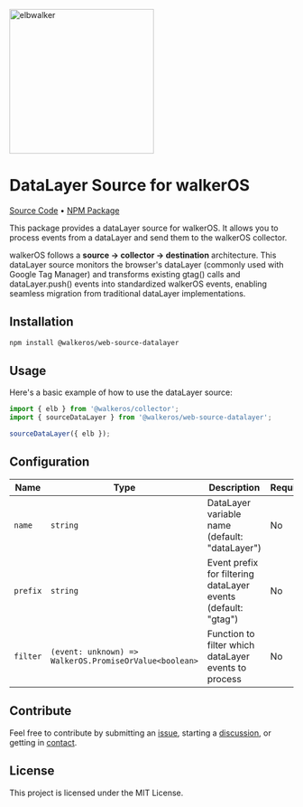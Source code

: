<p align="left">
  <a href="https://elbwalker.com">
    <img title="elbwalker" src="https://www.elbwalker.com/img/elbwalker_logo.png" width="256px"/>
  </a>
</p>

# DataLayer Source for walkerOS

[Source Code](https://github.com/elbwalker/walkerOS/tree/main/packages/web/sources/dataLayer)
&bull;
[NPM Package](https://www.npmjs.com/package/@walkeros/web-source-datalayer)

This package provides a dataLayer source for walkerOS. It allows you to process
events from a dataLayer and send them to the walkerOS collector.

walkerOS follows a **source → collector → destination** architecture. This
dataLayer source monitors the browser's dataLayer (commonly used with Google Tag
Manager) and transforms existing gtag() calls and dataLayer.push() events into
standardized walkerOS events, enabling seamless migration from traditional
dataLayer implementations.

## Installation

```sh
npm install @walkeros/web-source-datalayer
```

## Usage

Here's a basic example of how to use the dataLayer source:

```typescript
import { elb } from '@walkeros/collector';
import { sourceDataLayer } from '@walkeros/web-source-datalayer';

sourceDataLayer({ elb });
```

## Configuration

| Name     | Type                                                   | Description                                                   | Required | Example                                         |
| -------- | ------------------------------------------------------ | ------------------------------------------------------------- | -------- | ----------------------------------------------- |
| `name`   | `string`                                               | DataLayer variable name (default: "dataLayer")                | No       | `'dataLayer'`                                   |
| `prefix` | `string`                                               | Event prefix for filtering dataLayer events (default: "gtag") | No       | `'gtag'`                                        |
| `filter` | `(event: unknown) => WalkerOS.PromiseOrValue<boolean>` | Function to filter which dataLayer events to process          | No       | `(event) => event && typeof event === "object"` |

## Contribute

Feel free to contribute by submitting an
[issue](https://github.com/elbwalker/walkerOS/issues), starting a
[discussion](https://github.com/elbwalker/walkerOS/discussions), or getting in
[contact](https://calendly.com/elb-alexander/30min).

## License

This project is licensed under the MIT License.
